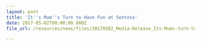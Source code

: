 ```yaml
---
layout: post
title: 'It''s Mum''s Turn to Have Fun at Sentosa'
date: 2017-05-02T00:00:00.000Z
file_url: /resources/news/files/20170502_Media-Release_Its-Mums-turn-to-have-fun-at-Sentosa.pdf

---
```

